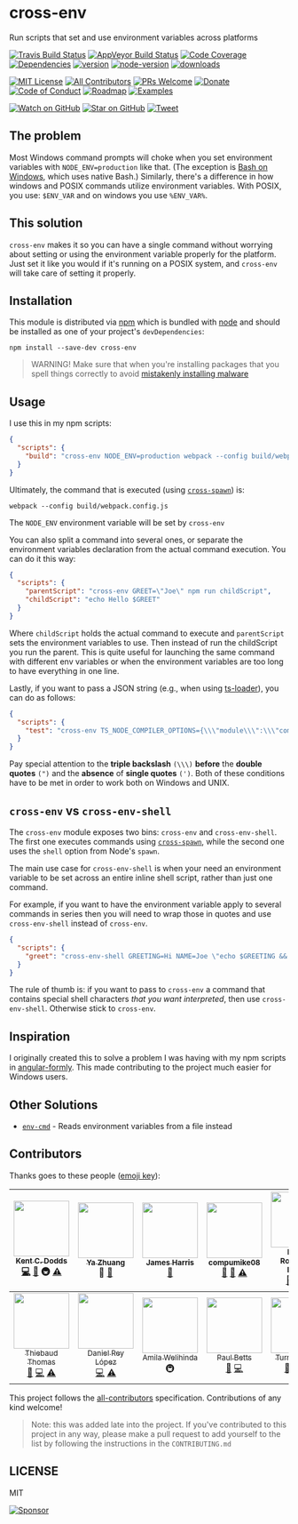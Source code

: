 # cross-env

Run scripts that set and use environment variables across platforms

[![Travis Build Status][build-badge]][build]
[![AppVeyor Build Status][win-build-badge]][win-build]
[![Code Coverage][coverage-badge]][coverage]
[![Dependencies][dependencyci-badge]][dependencyci]
[![version][version-badge]][package]
[![node-version][node-version-badge]][node]
[![downloads][downloads-badge]][npm-stat]

[![MIT License][license-badge]][LICENSE]
[![All Contributors](https://img.shields.io/badge/all_contributors-13-orange.svg?style=flat-square)](#contributors)
[![PRs Welcome][prs-badge]][prs]
[![Donate][donate-badge]][donate]
[![Code of Conduct][coc-badge]][coc]
[![Roadmap][roadmap-badge]][roadmap]
[![Examples][examples-badge]][examples]

[![Watch on GitHub][github-watch-badge]][github-watch]
[![Star on GitHub][github-star-badge]][github-star]
[![Tweet][twitter-badge]][twitter]

## The problem

Most Windows command prompts will choke when you set environment variables with
`NODE_ENV=production` like that. (The exception is [Bash on Windows][win-bash],
which uses native Bash.) Similarly, there's a difference in how windows and
POSIX commands utilize environment variables. With POSIX, you use: `$ENV_VAR`
and on windows you use `%ENV_VAR%`.

## This solution

`cross-env` makes it so you can have a single command without worrying about
setting or using the environment variable properly for the platform. Just set it
like you would if it's running on a POSIX system, and `cross-env` will take care
of setting it properly.

## Installation

This module is distributed via [npm][npm] which is bundled with [node][node] and
should be installed as one of your project's `devDependencies`:

```
npm install --save-dev cross-env
```

> WARNING! Make sure that when you're installing packages that you spell things
> correctly to avoid [mistakenly installing malware][malware]

## Usage

I use this in my npm scripts:

```json
{
  "scripts": {
    "build": "cross-env NODE_ENV=production webpack --config build/webpack.config.js"
  }
}
```

Ultimately, the command that is executed (using [`cross-spawn`][cross-spawn])
is:

```
webpack --config build/webpack.config.js
```

The `NODE_ENV` environment variable will be set by `cross-env`

You can also split a command into several ones, or separate the environment
variables declaration from the actual command execution. You can do it this way:

```json
{
  "scripts": {
    "parentScript": "cross-env GREET=\"Joe\" npm run childScript",
    "childScript": "echo Hello $GREET"
  }
}
```

Where `childScript` holds the actual command to execute and `parentScript` sets
the environment variables to use. Then instead of run the childScript you run
the parent. This is quite useful for launching the same command with different
env variables or when the environment variables are too long to have everything
in one line.

Lastly, if you want to pass a JSON string (e.g., when using [ts-loader]), you can do as follows:

```json
{
  "scripts": {
    "test": "cross-env TS_NODE_COMPILER_OPTIONS={\\\"module\\\":\\\"commonjs\\\"} node some_file.test.ts"
  }
}
```

Pay special attention to the **triple backslash** `(\\\)` **before** the **double quotes** `(")` and the **absence** of **single quotes** `(')`.
Both of these conditions have to be met in order to work both on Windows and UNIX.

## `cross-env` vs `cross-env-shell`

The `cross-env` module exposes two bins: `cross-env` and `cross-env-shell`. The
first one executes commands using [`cross-spawn`][cross-spawn], while the
second one uses the `shell` option from Node's `spawn`.

The main use case for `cross-env-shell` is when your need an environment
variable to be set across an entire inline shell script, rather than just one
command.

For example, if you want to have the environment variable apply to several
commands in series then you will need to wrap those in quotes and use 
`cross-env-shell` instead of `cross-env`.

```json
{
  "scripts": {
    "greet": "cross-env-shell GREETING=Hi NAME=Joe \"echo $GREETING && echo $NAME\""
  }
}
```

The rule of thumb is: if you want to pass to `cross-env` a command that
contains special shell characters *that you want interpreted*, then use
`cross-env-shell`. Otherwise stick to `cross-env`.

## Inspiration

I originally created this to solve a problem I was having with my npm scripts in
[angular-formly][angular-formly]. This made contributing to the project
much easier for Windows users.

## Other Solutions

- [`env-cmd`](https://github.com/toddbluhm/env-cmd) - Reads environment variables from a file instead

## Contributors

Thanks goes to these people ([emoji key][emojis]):

<!-- ALL-CONTRIBUTORS-LIST:START - Do not remove or modify this section -->
| [<img src="https://avatars.githubusercontent.com/u/1500684?v=3" width="100px;"/><br /><sub>Kent C. Dodds</sub>](https://kentcdodds.com)<br />[💻](https://github.com/kentcdodds/cross-env/commits?author=kentcdodds) [📖](https://github.com/kentcdodds/cross-env/commits?author=kentcdodds) 🚇 [⚠️](https://github.com/kentcdodds/cross-env/commits?author=kentcdodds) | [<img src="https://avatars1.githubusercontent.com/u/499038?v=3" width="100px;"/><br /><sub>Ya Zhuang </sub>](https://zhuangya.me)<br />🔌 [📖](https://github.com/kentcdodds/cross-env/commits?author=zhuangya) | [<img src="https://avatars3.githubusercontent.com/u/3440094?v=3" width="100px;"/><br /><sub>James Harris</sub>](https://wopian.me)<br />[📖](https://github.com/kentcdodds/cross-env/commits?author=wopian) | [<img src="https://avatars1.githubusercontent.com/u/8941730?v=3" width="100px;"/><br /><sub>compumike08</sub>](https://github.com/compumike08)<br />[🐛](https://github.com/kentcdodds/cross-env/issues?q=author%3Acompumike08) [📖](https://github.com/kentcdodds/cross-env/commits?author=compumike08) [⚠️](https://github.com/kentcdodds/cross-env/commits?author=compumike08) | [<img src="https://avatars1.githubusercontent.com/u/2270425?v=3" width="100px;"/><br /><sub>Daniel Rodríguez Rivero</sub>](https://github.com/danielo515)<br />[🐛](https://github.com/kentcdodds/cross-env/issues?q=author%3Adanielo515) [💻](https://github.com/kentcdodds/cross-env/commits?author=danielo515) [📖](https://github.com/kentcdodds/cross-env/commits?author=danielo515) | [<img src="https://avatars2.githubusercontent.com/u/1508477?v=3" width="100px;"/><br /><sub>Jonas Keinholz</sub>](https://github.com/inyono)<br />[🐛](https://github.com/kentcdodds/cross-env/issues?q=author%3Ainyono) [💻](https://github.com/kentcdodds/cross-env/commits?author=inyono) [⚠️](https://github.com/kentcdodds/cross-env/commits?author=inyono) | [<img src="https://avatars3.githubusercontent.com/u/1656170?v=3" width="100px;"/><br /><sub>Hugo Wood</sub>](https://github.com/hgwood)<br />[🐛](https://github.com/kentcdodds/cross-env/issues?q=author%3Ahgwood) [💻](https://github.com/kentcdodds/cross-env/commits?author=hgwood) [⚠️](https://github.com/kentcdodds/cross-env/commits?author=hgwood) |
| :---: | :---: | :---: | :---: | :---: | :---: | :---: |
| [<img src="https://avatars0.githubusercontent.com/u/3715715?v=3" width="100px;"/><br /><sub>Thiebaud Thomas</sub>](https://github.com/thomasthiebaud)<br />[🐛](https://github.com/kentcdodds/cross-env/issues?q=author%3Athomasthiebaud) [💻](https://github.com/kentcdodds/cross-env/commits?author=thomasthiebaud) [⚠️](https://github.com/kentcdodds/cross-env/commits?author=thomasthiebaud) | [<img src="https://avatars1.githubusercontent.com/u/1715800?v=3" width="100px;"/><br /><sub>Daniel Rey López</sub>](https://daniel.blog)<br />[💻](https://github.com/kentcdodds/cross-env/commits?author=DanReyLop) [⚠️](https://github.com/kentcdodds/cross-env/commits?author=DanReyLop) | [<img src="https://avatars2.githubusercontent.com/u/6374832?v=3" width="100px;"/><br /><sub>Amila Welihinda</sub>](http://amilajack.com)<br />🚇 | [<img src="https://avatars1.githubusercontent.com/u/1396?v=3" width="100px;"/><br /><sub>Paul Betts</sub>](https://twitter.com/paulcbetts)<br />[🐛](https://github.com/kentcdodds/cross-env/issues?q=author%3Apaulcbetts) [💻](https://github.com/kentcdodds/cross-env/commits?author=paulcbetts) | [<img src="https://avatars1.githubusercontent.com/u/6371670?v=3" width="100px;"/><br /><sub>Turner Hayes</sub>](https://github.com/turnerhayes)<br />[🐛](https://github.com/kentcdodds/cross-env/issues?q=author%3Aturnerhayes) [💻](https://github.com/kentcdodds/cross-env/commits?author=turnerhayes) [⚠️](https://github.com/kentcdodds/cross-env/commits?author=turnerhayes) | [<img src="https://avatars2.githubusercontent.com/u/22251956?v=4" width="100px;"/><br /><sub>Suhas Karanth</sub>](https://github.com/sudo-suhas)<br />[💻](https://github.com/kentcdodds/cross-env/commits?author=sudo-suhas) [⚠️](https://github.com/kentcdodds/cross-env/commits?author=sudo-suhas) |
<!-- ALL-CONTRIBUTORS-LIST:END -->

This project follows the [all-contributors][all-contributors] specification. Contributions of any kind welcome!

> Note: this was added late into the project. If you've contributed to this
> project in any way, please make a pull request to add yourself to the list
> by following the instructions in the `CONTRIBUTING.md`

## LICENSE

MIT

[![Sponsor](https://app.codesponsor.io/embed/PKGFLnhDiFvsUA5P4kAXfiPs/kentcdodds/cross-env.svg)](https://app.codesponsor.io/link/PKGFLnhDiFvsUA5P4kAXfiPs/kentcdodds/cross-env)

[npm]: https://www.npmjs.com/
[node]: https://nodejs.org
[build-badge]: https://img.shields.io/travis/kentcdodds/cross-env.svg?style=flat-square
[build]: https://travis-ci.org/kentcdodds/cross-env
[win-build-badge]: https://img.shields.io/appveyor/ci/kentcdodds/cross-env.svg?style=flat-square
[win-build]: https://ci.appveyor.com/project/kentcdodds/cross-env
[coverage-badge]: https://img.shields.io/codecov/c/github/kentcdodds/cross-env.svg?style=flat-square
[coverage]: https://codecov.io/github/kentcdodds/cross-env
[dependencyci-badge]: https://dependencyci.com/github/kentcdodds/cross-env/badge?style=flat-square
[dependencyci]: https://dependencyci.com/github/kentcdodds/cross-env
[version-badge]: https://img.shields.io/npm/v/cross-env.svg?style=flat-square
[package]: https://www.npmjs.com/package/cross-env
[node-version-badge]: https://img.shields.io/badge/node-%3E%3D%204.0-orange.svg?style=flat-square
[downloads-badge]: https://img.shields.io/npm/dm/cross-env.svg?style=flat-square
[npm-stat]: http://npm-stat.com/charts.html?package=cross-env&from=2016-04-01
[license-badge]: https://img.shields.io/npm/l/cross-env.svg?style=flat-square
[license]: https://github.com/kentcdodds/cross-env/blob/master/other/LICENSE
[prs-badge]: https://img.shields.io/badge/PRs-welcome-brightgreen.svg?style=flat-square
[prs]: http://makeapullrequest.com
[donate-badge]: https://img.shields.io/badge/$-support-green.svg?style=flat-square
[donate]: http://kcd.im/donate
[coc-badge]: https://img.shields.io/badge/code%20of-conduct-ff69b4.svg?style=flat-square
[coc]: https://github.com/kentcdodds/cross-env/blob/master/other/CODE_OF_CONDUCT.md
[roadmap-badge]: https://img.shields.io/badge/%F0%9F%93%94-roadmap-CD9523.svg?style=flat-square
[roadmap]: https://github.com/kentcdodds/cross-env/blob/master/other/ROADMAP.md
[examples-badge]: https://img.shields.io/badge/%F0%9F%92%A1-examples-8C8E93.svg?style=flat-square
[examples]: https://github.com/kentcdodds/cross-env/blob/master/other/EXAMPLES.md
[github-watch-badge]: https://img.shields.io/github/watchers/kentcdodds/cross-env.svg?style=social
[github-watch]: https://github.com/kentcdodds/cross-env/watchers
[github-star-badge]: https://img.shields.io/github/stars/kentcdodds/cross-env.svg?style=social
[github-star]: https://github.com/kentcdodds/cross-env/stargazers
[twitter]: https://twitter.com/intent/tweet?text=Check%20out%20cross-env!%20https://github.com/kentcdodds/cross-env%20%F0%9F%91%8D
[twitter-badge]: https://img.shields.io/twitter/url/https/github.com/kentcdodds/cross-env.svg?style=social
[emojis]: https://github.com/kentcdodds/all-contributors#emoji-key
[all-contributors]: https://github.com/kentcdodds/all-contributors
[win-bash]: https://msdn.microsoft.com/en-us/commandline/wsl/about
[angular-formly]: https://github.com/formly-js/angular-formly
[cross-spawn]: https://www.npmjs.com/package/cross-spawn
[ts-loader]: https://www.npmjs.com/package/ts-loader
[malware]: http://blog.npmjs.org/post/163723642530/crossenv-malware-on-the-npm-registry
